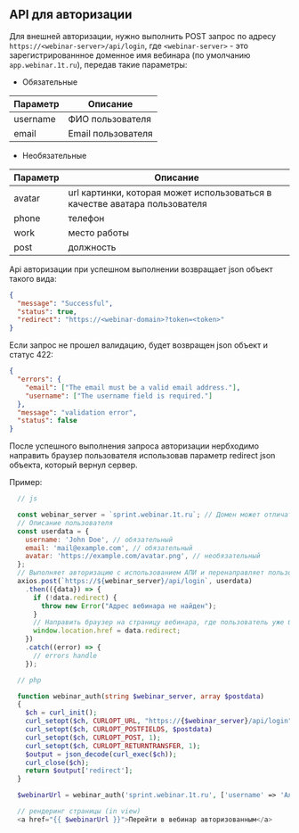 ## API для авторизации

Для внешней авторизации, нужно выполнить POST запрос по адресу `https://<webinar-server>/api/login`, где `<webinar-server>` - это зарегистрированнное доменное имя вебинара (по умолчанию `app.webinar.1t.ru`), передав такие параметры:

- Обязательные

| Параметр | Описание           |
|----------|--------------------|
| username | ФИО пользователя   |
| email    | Email пользователя |

- Необязательные

| Параметр | Описание                                                                   |
|----------|----------------------------------------------------------------------------|
| avatar   | url картинки, которая может использоваться в качестве аватара пользователя |
| phone    | телефон                                                                    |
| work     | место работы                                                               |
| post     | должность                                                                  |

Api авторизации при успешном выполнении возвращает json объект такого вида:

```json
{
  "message": "Successful",
  "status": true,
  "redirect": "https://<webinar-domain>?token=<token>"
}
```

Если запрос не прошел валидацию, будет возвращен json объект и статус 422:

```json
{
  "errors": {
    "email": ["The email must be a valid email address."],
    "username": ["The username field is required."]
  },
  "message": "validation error",
  "status": false
}
```
После успешного выполнения запроса авторизации нербходимо направить браузер пользователя использовав параметр redirect json объекта, который вернул сервер.

Пример:

```js
  // js

  const webinar_server = `sprint.webinar.1t.ru`; // Домен может отличаться, это только пример
  // Описание пользователя
  const userdata = {
    username: 'John Doe', // обязательный
    email: 'mail@example.com', // обязательный
    avatar: 'https://example.com/avatar.png', // необязательный
  };
  // Выполняет авторизацию с использованием АПИ и перенаправляет пользователя на страницу вебинара
  axios.post(`https://${webinar_server}/api/login`, userdata)
    .then(({data}) => {
      if (!data.redirect) {
        throw new Error("Адрес вебинара не найден");
      }
      // Направить браузер на страницу вебинара, где пользователь уже будет авторизован
      window.location.href = data.redirect;
    })
    .catch((error) => {
      // errors handle
    });
```

```php
  // php

  function webinar_auth(string $webinar_server, array $postdata)
  {
    $ch = curl_init();
    curl_setopt($ch, CURLOPT_URL, "https://{$webinar_server}/api/login");
    curl_setopt($ch, CURLOPT_POSTFIELDS, $postdata)
    curl_setopt($ch, CURLOPT_POST, 1);
    curl_setopt($ch, CURLOPT_RETURNTRANSFER, 1);
    $output = json_decode(curl_exec($ch));
    curl_close($ch);
    return $output['redirect'];
  }

  $webinarUrl = webinar_auth('sprint.webinar.1t.ru', ['username' => 'Альберт', 'email' => 'test@example.mail']);

  // рендеринг страницы (in view)
  <a href="{{ $webinarUrl }}">Перейти в вебинар авторизованным</a>
```
